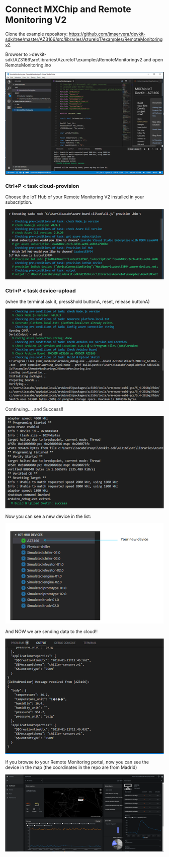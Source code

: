 # Connect MXChip and Remote Monitoring V2

Clone the example repository: https://github.com/jmservera/devkit-sdk/tree/master/AZ3166/src/libraries/AzureIoT/examples/RemoteMonitoringv2  

Browser to >devkit-sdk\AZ3166\src\libraries\AzureIoT\examples\RemoteMonitoringv2 
and open RemoteMonitoring.ino 

![look the RemoteMonitoring.ino](images/01_ino.png)


### Ctrl+P  <  task cloud-provision

Choose the IoT Hub of your Remote Monitoring V2 installed in your subscription.

![choose the IoT of your Remote Monitoring ](images/02_chooseIoTHub.png)

### Ctrl+P  <  task device-upload
(when the terminal ask it, press&hold buttonA, reset, release buttonA)


![uploading ](images/02_device_upload.png)

Continuing.... and Success!!

![success upload ](images/02_device_upload_success.png)

Now you can see a new device in the list:

![new device ](images/03_new_device.png)

And NOW we are sending data to the cloud!!

![sending data to the cloud ](images/03_sending_data.png)



If you browse to your Remote Monitoring portal, now you can see the device in the map (the coordinates in the repo are from Madrid)

![see my sensor in the RM portal](images/04_remote_monitoring.png)




